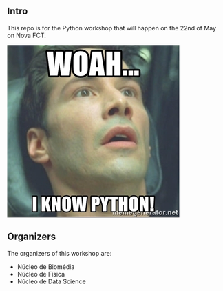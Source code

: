  ## Intro
 This repo is for the Python workshop that will happen on the 22nd of May on Nova FCT.
 
 ![](/media/woah-i-know-python.jpg)
 
 ## Organizers
 The organizers of this workshop are:
 - Núcleo de Biomédia
 - Núcleo de Física
 - Núcleo de Data Science
